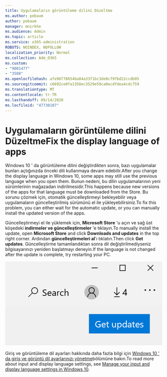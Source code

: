 ```yaml
---
title: Uygulamaların görüntüleme dilini Düzeltme
ms.author: pebaum
author: pebaum
manager: mnirkhe
ms.audience: Admin
ms.topic: article
ms.service: o365-administration
ROBOTS: NOINDEX, NOFOLLOW
localization_priority: Normal
ms.collection: Adm_O365
ms.custom:
- "9001477"
- "3508"
ms.openlocfilehash: afe98f78654ba84a33f1bc3de0cf97bd22ccdb05
ms.sourcegitcommit: c6692ce0fa1358ec3529e59ca0ecdfdea4cdc759
ms.translationtype: MT
ms.contentlocale: tr-TR
ms.lasthandoff: 09/14/2020
ms.locfileid: "47730107"
---
```

# <a name="fix-the-display-language-of-apps"></a><span data-ttu-id="da028-102">Uygulamaların görüntüleme dilini Düzeltme</span><span class="sxs-lookup"><span data-stu-id="da028-102">Fix the display language of apps</span></span>

<span data-ttu-id="da028-103">Windows 10 ' da görüntüleme dilini değiştirdikten sonra, bazı uygulamalar bunları açtığınızda önceki dili kullanmaya devam edebilir.</span><span class="sxs-lookup"><span data-stu-id="da028-103">After you change the display language in Windows 10, some apps may still use the previous language when you open them.</span></span> <span data-ttu-id="da028-104">Bunun nedeni, bu dilin uygulamalarının yeni sürümlerinin mağazadan indirilmesidir.</span><span class="sxs-lookup"><span data-stu-id="da028-104">This happens because new versions of the apps for that language must be downloaded from the Store.</span></span> <span data-ttu-id="da028-105">Bu sorunu çözmek için, otomatik güncelleştirmeyi bekleyebilir veya uygulamaların güncelleştirilmiş sürümünü el ile yükleyebilirsiniz.</span><span class="sxs-lookup"><span data-stu-id="da028-105">To fix this problem, you can either wait for the automatic update, or you can manually install the updated version of the apps.</span></span>

<span data-ttu-id="da028-106">Güncelleştirmeyi el ile yüklemek için, **Microsoft Store** 'u açın ve sağ üst köşedeki **indirmeler ve güncelleştirmeler** 'e tıklayın.</span><span class="sxs-lookup"><span data-stu-id="da028-106">To manually install the update, open **Microsoft Store** and click **Downloads and updates** in the top right corner.</span></span> <span data-ttu-id="da028-107">Ardından **güncelleştirmeleri al**'ı tıklatın.</span><span class="sxs-lookup"><span data-stu-id="da028-107">Then click **Get updates**.</span></span> <span data-ttu-id="da028-108">Güncelleştirme tamamlandıktan sonra dil değiştirilmediyseniz bilgisayarınızı yeniden başlatmayı deneyin.</span><span class="sxs-lookup"><span data-stu-id="da028-108">If the language is not changed after the update is complete, try restarting your PC.</span></span>

![Güncelleştirmeleri alın.](media/get-updates.png)

<span data-ttu-id="da028-110">Giriş ve görüntüleme dil ayarları hakkında daha fazla bilgi için [Windows 10 ' da giriş ve görüntü dil ayarlarınızı yönetme](https://support.microsoft.com/help/4027670/windows-10-add-and-switch-input-and-display-language-preferences)bölümüne bakın.</span><span class="sxs-lookup"><span data-stu-id="da028-110">To read more about input and display language settings, see [Manage your input and display language settings in Windows 10](https://support.microsoft.com/help/4027670/windows-10-add-and-switch-input-and-display-language-preferences).</span></span>

